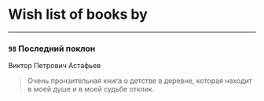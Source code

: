 # Wish list of books by [](https://plus.google.com/u/0/113800812165461458876/)
---

### `98` Последний поклон
Виктор Петрович Астафьев
> Очень пронзительная книга о детстве в деревне, которая находит в моей душе и в моей судьбе отклик.

